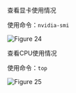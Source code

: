 查看显卡使用情况

使用命令：`nvidia-smi`

![Figure 24](https://github.com/THU-iar-AiLab/work_log/raw/master/images/24.png)

查看CPU使用情况

使用命令：`top`

![Figure 25](https://github.com/THU-iar-AiLab/work_log/raw/master/images/25.png)
